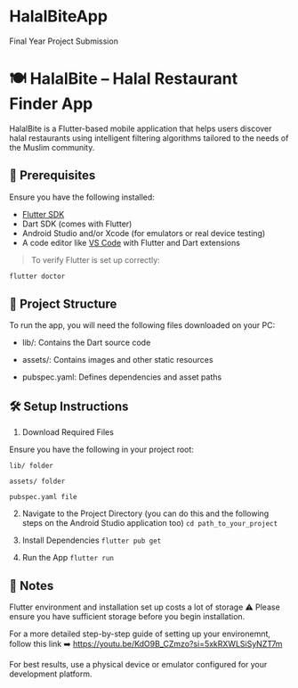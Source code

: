 # HalalBiteApp
Final Year Project Submission
# 🍽️ HalalBite – Halal Restaurant Finder App

HalalBite is a Flutter-based mobile application that helps users discover halal restaurants using intelligent filtering algorithms tailored to the needs of the Muslim community.

## 🚀 Prerequisites

Ensure you have the following installed:

- [Flutter SDK](https://flutter.dev/docs/get-started/install)
- Dart SDK (comes with Flutter)
- Android Studio and/or Xcode (for emulators or real device testing)
- A code editor like [VS Code](https://code.visualstudio.com/) with Flutter and Dart extensions

> To verify Flutter is set up correctly:
```bash
flutter doctor
```

## 📁 Project Structure

To run the app, you will need the following files downloaded on your PC:

- lib/: Contains the Dart source code

- assets/: Contains images and other static resources

- pubspec.yaml: Defines dependencies and asset paths

## 🛠️ Setup Instructions

1. Download Required Files

Ensure you have the following in your project root:
```
lib/ folder

assets/ folder

pubspec.yaml file
```
2. Navigate to the Project Directory (you can do this and the following steps on the Android Studio application too)
```cd path_to_your_project```

3. Install Dependencies
```flutter pub get```

4. Run the App
```flutter run```

## 📌 Notes
Flutter environment and installation set up costs a lot of storage ⚠️ Please ensure you have sufficient storage before you begin installation.

For a more detailed step-by-step guide of setting up your environemnt, follow this link ➡️ https://youtu.be/KdO9B_CZmzo?si=5xkRXWLSiSyNZT7m

For best results, use a physical device or emulator configured for your development platform.


